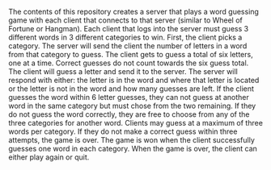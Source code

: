 The contents of this repository creates a server that plays a word guessing game with each client that connects
to that server (similar to Wheel of Fortune or Hangman). Each client that logs into the
server must guess 3 different words in 3 different categories to win. First, the client picks
a category. The server will send the client the number of letters in a word from that
category to guess. The client gets to guess a total of six letters, one at a time. Correct
guesses do not count towards the six guess total.
The client will guess a letter and send it to the server. The server will respond with
either: the letter is in the word and where that letter is located or the letter is not in the
word and how many guesses are left.
If the client guesses the word within 6 letter guesses, they can not guess at another
word in the same category but must chose from the two remaining. If they do not guess
the word correctly, they are free to choose from any of the three categories for another
word. Clients may guess at a maximum of three words per category. If they do not make
a correct guess within three attempts, the game is over. The game is won when the
client successfully guesses one word in each category. When the game is over, the
client can either play again or quit. 
